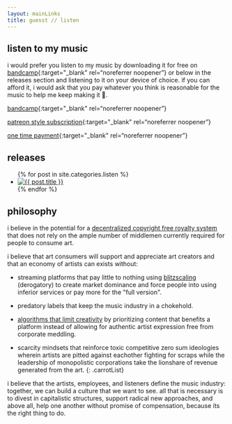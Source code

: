 ```yaml
---
layout: mainLinks
title: guesst // listen
---
```


## listen to my music

i would prefer you listen to my music by downloading it for free on [bandcamp](guesstaccount.bandcamp.com){:target="_blank" rel=“noreferrer noopener”} or below in the releases section and listening to it on your device of choice. if you can afford it, i would ask that you pay whatever you think is reasonable for the music to help me keep making it 🦋.

[bandcamp](guesstaccount.bandcamp.com){:target="_blank" rel=“noreferrer noopener”}

[patreon style subscription](https://square.link/u/Mhc0OF7O){:target="_blank" rel=“noreferrer noopener”}

[one time payment](https://square.link/u/Wdq6mOFc){:target="_blank" rel=“noreferrer noopener”}


## releases

<ul class="releaseGrid">
  {% for post in site.categories.listen %}
    <li>
      <a href="{{ post.url }}"><img class="releaseListImage" src="/assets/images/{{ post.coverPath }}" alt="{{ post.title }}"></a>
    </li>
  {% endfor %}
</ul>

<!-- [all releases](discography.html) -->

## philosophy

i believe in the potential for a [decentralized copyright free royalty system](https://youtu.be/PJSTFzhs1O4?si=LWINS-aeWHBl2Wb_) that does not rely on the ample number of middlemen currently required for people to consume art.

i believe that art consumers will support and appreciate art creators and that an economy of artists can exists without:
- streaming platforms that pay little to nothing using [blitzscaling](https://www.blitzscaling.com/) (derogatory) to create market dominance and force people into using inferior services or pay more for the "full version".

- predatory labels that keep the music industry in a chokehold.

- [algorithms that limit creativity](https://youtu.be/-Qo3ehkykkM?si=3_iAslMELatTrnGd) by prioritizing content that benefits a platform instead of allowing for authentic artist expression free from corporate meddling.

- scarcity mindsets that reinforce toxic competitive zero sum ideologies wherein artists are pitted against eachother fighting for scraps while the leadership of monopolistic corporations take the lionshare of revenue generated from the art.
{: .carrotList}

i believe that the artists, employees, and listeners define the music industry: together, we can build a culture that we want to see. all that is necessary is to divest in capitalistic structures, support radical new approaches, and above all, help one another without promise of compensation, because its the right thing to do.